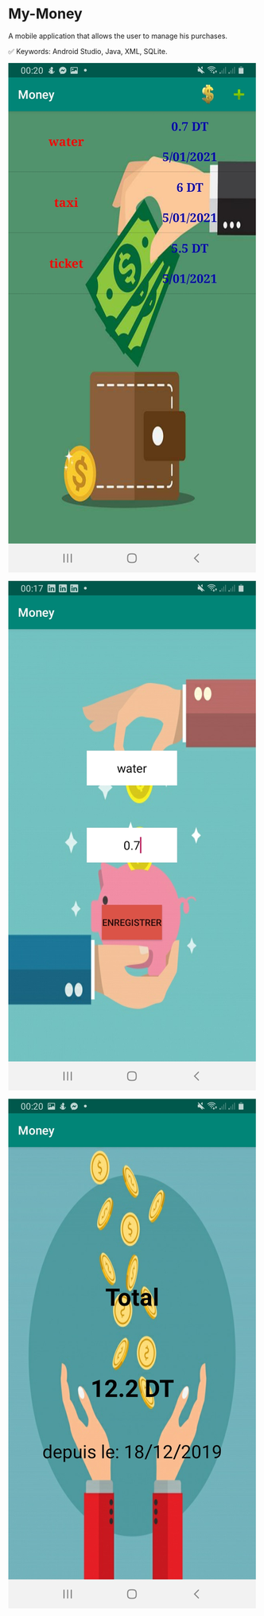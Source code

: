 # My-Money

A mobile application that allows the user to manage his purchases.

✅ Keywords: Android Studio, Java, XML, SQLite.



![](0.jpg)

![](1.jpg)

![](2.jpg)
